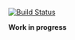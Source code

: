 [![Build Status](https://travis-ci.org/MaxKam/AWS_S3_Bulk_Upload.svg?branch=master)](https://travis-ci.org/MaxKam/AWS_S3_Bulk_Upload)

**Work in progress**